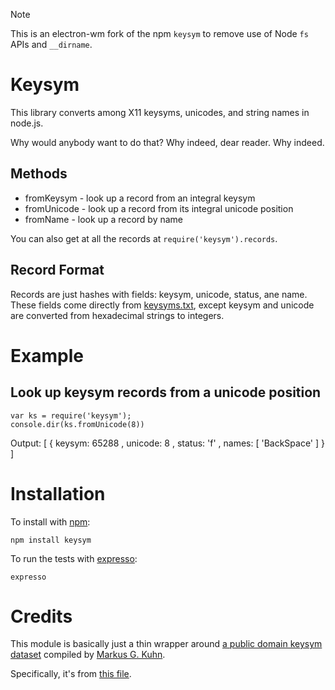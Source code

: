 > [!NOTE]
> This is an electron-wm fork of the npm `keysym` to remove use of Node `fs` APIs and `__dirname`.

# Keysym

This library converts among X11 keysyms, unicodes, and string names in node.js.

Why would anybody want to do that? Why indeed, dear reader. Why indeed.

## Methods

- fromKeysym - look up a record from an integral keysym
- fromUnicode - look up a record from its integral unicode position
- fromName - look up a record by name

You can also get at all the records at `require('keysym').records`.

## Record Format

Records are just hashes with fields: keysym, unicode, status, ane name.
These fields come directly from
[keysyms.txt](http://www.cl.cam.ac.uk/~mgk25/ucs/keysyms.txt),
except keysym and unicode are converted from hexadecimal strings to integers.

# Example

## Look up keysym records from a unicode position

    var ks = require('keysym');
    console.dir(ks.fromUnicode(8))

Output:
[ { keysym: 65288
, unicode: 8
, status: 'f'
, names: [ 'BackSpace' ]
}
]

# Installation

To install with [npm](http://github.com/isaacs/npm):

    npm install keysym

To run the tests with [expresso](http://github.com/visionmedia/expresso):

    expresso

# Credits

This module is basically just a thin wrapper around
[a public domain keysym dataset](http://www.cl.cam.ac.uk/~mgk25/ucs)
compiled by
[Markus G. Kuhn](http://www.cl.cam.ac.uk/~mgk25/).

Specifically, it's from [this file](http://www.cl.cam.ac.uk/~mgk25/ucs/keysyms.txt).
